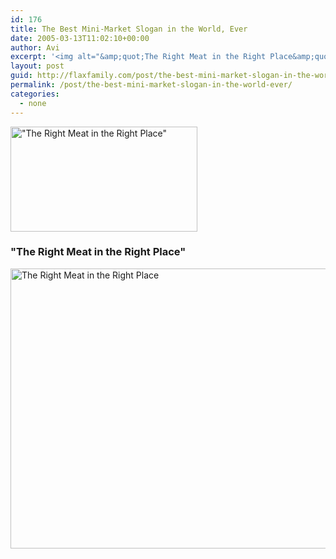 ```yaml
---
id: 176
title: The Best Mini-Market Slogan in the World, Ever
date: 2005-03-13T11:02:10+00:00
author: Avi
excerpt: '<img alt="&amp;quot;The Right Meat in the Right Place&amp;quot;" title="The Best Mini-Market Slogan in the World, Ever" src="http://flaxfamily.com/uploads/The Best Mini-Market Slogan in the World, Ever-thumbnail.jpg" width="299" height="168" />'
layout: post
guid: http://flaxfamily.com/post/the-best-mini-market-slogan-in-the-world-ever/
permalink: /post/the-best-mini-market-slogan-in-the-world-ever/
categories:
  - none
---
```

<img alt="&quot;The Right Meat in the Right Place&quot;" title="The Best Mini-Market Slogan in the World, Ever" src="http://flaxfamily.com/uploads/The Best Mini-Market Slogan in the World, Ever-thumbnail.jpg" width="299" height="168" />

<!--more-->

### "The Right Meat in the Right Place"

<img alt="The Right Meat in the Right Place" title="The Best Mini-Market Slogan in the World, Ever" src="http://flaxfamily.com/uploads/The Best Mini-Market Slogan in the World, Ever.jpg" width="798" height="448" />